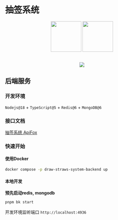 # 抽签系统

<div align="center">
  <a href="https://github.com/nestjs/nest"><img style="display:inline-block" src="https://api.iconify.design/logos:nestjs.svg" width="100" height="100" /></a>
  <a href="https://github.com/vuejs/vue"><img style="display:inline-block" src="https://api.iconify.design/logos:vue.svg" width="100" height="100" /></a>
</div>

<br />

<p align="center">
  <a href="https://gitmoji.carloscuesta.me/"><img src="https://img.shields.io/badge/gitmoji-%20😜%20😍-FFDD67.svg" /></a>
</p>

## 后端服务

### 开发环境

`Nodejs@18` + `TypeScript@5` + `Redis@6` + `MongoDB@6`

### 接口文档

[抽签系统 ApiFox](https://apifox.com/apidoc/shared-a2b85d0b-ccdf-4e79-b461-5d6305954364)

### 快速开始

#### 使用Docker

```bash
docker compose -p draw-straws-system-backend up
```


#### 本地开发
**预先启动redis, mongodb**

```bash
pnpm bk start
```

开发环境监听端口
`http://localhost:4936`
